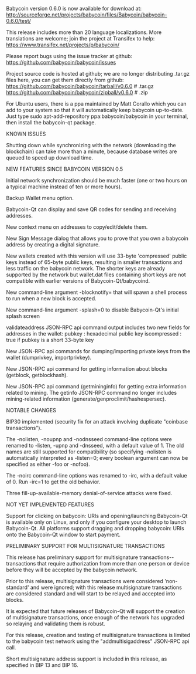 Babycoin version 0.6.0 is now available for download at:
http://sourceforge.net/projects/babycoin/files/Babycoin/babycoin-0.6.0/test/

This release includes more than 20 language localizations.
More translations are welcome; join the
project at Transifex to help:
https://www.transifex.net/projects/p/babycoin/

Please report bugs using the issue tracker at github:
https://github.com/babycoin/babycoin/issues

Project source code is hosted at github; we are no longer
distributing .tar.gz files here, you can get them
directly from github:
https://github.com/babycoin/babycoin/tarball/v0.6.0  # .tar.gz
https://github.com/babycoin/babycoin/zipball/v0.6.0  # .zip

For Ubuntu users, there is a ppa maintained by Matt Corallo which
you can add to your system so that it will automatically keep
babycoin up-to-date.  Just type
sudo apt-add-repository ppa:babycoin/babycoin
in your terminal, then install the babycoin-qt package.


KNOWN ISSUES

Shutting down while synchronizing with the network
(downloading the blockchain) can take more than a minute,
because database writes are queued to speed up download
time.


NEW FEATURES SINCE BABYCOIN VERSION 0.5

Initial network synchronization should be much faster
(one or two hours on a typical machine instead of ten or more
hours).

Backup Wallet menu option.

Babycoin-Qt can display and save QR codes for sending
and receiving addresses.

New context menu on addresses to copy/edit/delete them.

New Sign Message dialog that allows you to prove that you
own a babycoin address by creating a digital
signature.

New wallets created with this version will
use 33-byte 'compressed' public keys instead of
65-byte public keys, resulting in smaller
transactions and less traffic on the babycoin
network. The shorter keys are already supported
by the network but wallet.dat files containing
short keys are not compatible with earlier
versions of Babycoin-Qt/babycoind.

New command-line argument -blocknotify=<command>
that will spawn a shell process to run <command> 
when a new block is accepted.

New command-line argument -splash=0 to disable
Babycoin-Qt's initial splash screen

validateaddress JSON-RPC api command output includes
two new fields for addresses in the wallet:
pubkey : hexadecimal public key
iscompressed : true if pubkey is a short 33-byte key

New JSON-RPC api commands for dumping/importing
private keys from the wallet (dumprivkey, importprivkey).

New JSON-RPC api command for getting information about
blocks (getblock, getblockhash).

New JSON-RPC api command (getmininginfo) for getting
extra information related to mining. The getinfo
JSON-RPC command no longer includes mining-related
information (generate/genproclimit/hashespersec).



NOTABLE CHANGES

BIP30 implemented (security fix for an attack involving
duplicate "coinbase transactions").

The -nolisten, -noupnp and -nodnsseed command-line
options were renamed to -listen, -upnp and -dnsseed,
with a default value of 1. The old names are still
supported for compatibility (so specifying -nolisten
is automatically interpreted as -listen=0; every
boolean argument can now be specified as either
-foo or -nofoo).

The -noirc command-line options was renamed to
-irc, with a default value of 0. Run -irc=1 to
get the old behavior.

Three fill-up-available-memory denial-of-service
attacks were fixed.


NOT YET IMPLEMENTED FEATURES

Support for clicking on babycoin: URIs and
opening/launching Babycoin-Qt is available only on Linux,
and only if you configure your desktop to launch
Babycoin-Qt. All platforms support dragging and dropping
babycoin: URIs onto the Babycoin-Qt window to start
payment.


PRELIMINARY SUPPORT FOR MULTISIGNATURE TRANSACTIONS

This release has preliminary support for multisignature
transactions-- transactions that require authorization
from more than one person or device before they
will be accepted by the babycoin network.

Prior to this release, multisignature transactions
were considered 'non-standard' and were ignored;
with this release multisignature transactions are
considered standard and will start to be relayed
and accepted into blocks.

It is expected that future releases of Babycoin-Qt
will support the creation of multisignature transactions,
once enough of the network has upgraded so relaying
and validating them is robust.

For this release, creation and testing of multisignature
transactions is limited to the babycoin test network using
the "addmultisigaddress" JSON-RPC api call.

Short multisignature address support is included in this
release, as specified in BIP 13 and BIP 16.
